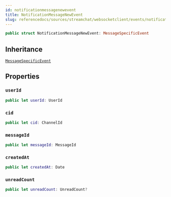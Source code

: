 ```yaml
---
id: notificationmessagenewevent 
title: NotificationMessageNewEvent
slug: referencedocs/sources/streamchat/websocketclient/events/notificationmessagenewevent
---
```


``` swift
public struct NotificationMessageNewEvent: MessageSpecificEvent 
```

## Inheritance

[`MessageSpecificEvent`](MessageSpecificEvent)

## Properties

### `userId`

``` swift
public let userId: UserId
```

### `cid`

``` swift
public let cid: ChannelId
```

### `messageId`

``` swift
public let messageId: MessageId
```

### `createdAt`

``` swift
public let createdAt: Date
```

### `unreadCount`

``` swift
public let unreadCount: UnreadCount?
```
